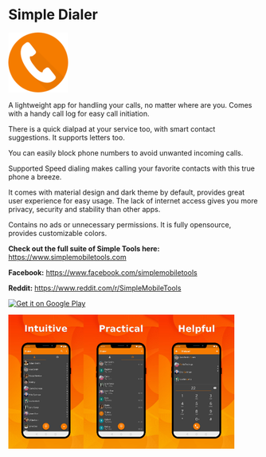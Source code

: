 # Simple Dialer
<img alt="Logo" src="fastlane/metadata/android/en-US/images/icon.png" width="120" />

A lightweight app for handling your calls, no matter where are you. Comes with a handy call log for easy call initiation.

There is a quick dialpad at your service too, with smart contact suggestions. It supports letters too.

You can easily block phone numbers to avoid unwanted incoming calls.

Supported Speed dialing makes calling your favorite contacts with this true phone a breeze.

It comes with material design and dark theme by default, provides great user experience for easy usage. The lack of internet access gives you more privacy, security and stability than other apps.

Contains no ads or unnecessary permissions. It is fully opensource, provides customizable colors.

<b>Check out the full suite of Simple Tools here:</b>
https://www.simplemobiletools.com

<b>Facebook:</b>
https://www.facebook.com/simplemobiletools

<b>Reddit:</b>
https://www.reddit.com/r/SimpleMobileTools

<a href='https://play.google.com/store/apps/details?id=com.simplemobiletools.dialer'><img src='https://simplemobiletools.com/assets/images/google-play.png' alt='Get it on Google Play' height='45' /></a>

<div style="display:flex;">
<img alt="App image" src="fastlane/metadata/android/en-US/images/phoneScreenshots/app_1.jpg" width="30%">
<img alt="App image" src="fastlane/metadata/android/en-US/images/phoneScreenshots/app_2.jpg" width="30%">
<img alt="App image" src="fastlane/metadata/android/en-US/images/phoneScreenshots/app_3.jpg" width="30%">
</div>
